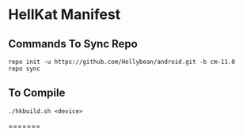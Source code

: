HellKat Manifest
===========

Commands To Sync Repo
------------------

```
repo init -u https://github.com/Hellybean/android.git -b cm-11.0
repo sync

```    

To Compile
------------------

```
./hkbuild.sh <device>
```
=======



